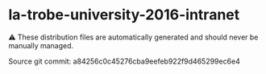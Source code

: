 # la-trobe-university-2016-intranet

:warning: These distribution files are automatically generated and should never be manually managed.

Source git commit: a84256c0c45276cba9eefeb922f9d465299ec6e4
